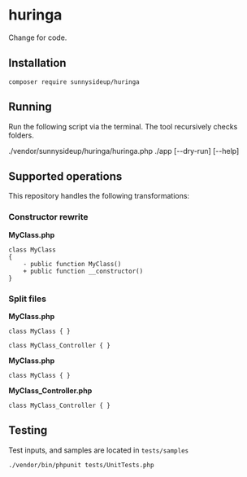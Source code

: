 # huringa

Change for code.

## Installation

```
composer require sunnysideup/huringa
```

## Running

Run the following script via the terminal. The tool recursively checks folders.

./vendor/sunnysideup/huringa/huringa.php ./app [--dry-run] [--help]

## Supported operations

This repository handles the following transformations:

### Constructor rewrite

**MyClass.php**
```
class MyClass
{
    - public function MyClass()
    + public function __constructor()
}
```

### Split files

**MyClass.php**
```
class MyClass { }

class MyClass_Controller { }
```

**MyClass.php**
```
class MyClass { }
```

**MyClass_Controller.php**
```
class MyClass_Controller { }
```


## Testing

Test inputs, and samples are located in `tests/samples`

```
./vendor/bin/phpunit tests/UnitTests.php
```